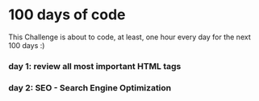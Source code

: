 # 100 days of code

This Challenge is about to code, at least, one hour every day for the next 100 days :)

### day 1: review all most important HTML tags
### day 2: SEO - Search Engine Optimization

